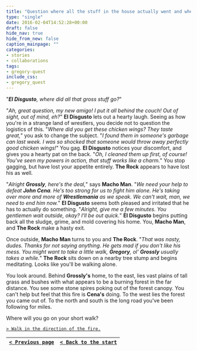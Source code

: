 ```yaml
---
title: "Question where all the stuff in the house actually went and where he got the chicken wings."
type: "single"
date: 2016-02-04T14:52:28+00:00
draft: false
hide_nav: true
hide_from_new: false
caption_mainpage: ""
categories:
- stories
- collaborations
tags:
- gregory-quest
include_css:
- gregory_quest
---
```


"***El Disgusto**, where did all that gross stuff go?*"

"*Ah, great question, my new amigo! I put it all behind the couch! Out of sight, out of mind, eh?*" **El Disgusto** lets out a hearty laugh. Seeing as how you're in a strange land of wrestlers, you decide not to question the logistics of this. "*Where did you get these chicken wings? They taste great,*" you ask to change the subject. "*I found them in someone's garbage can last week. I was so shocked that someone would throw away perfectly good chicken wings!*" You gag. **El Disgusto** notices your discomfort, and gives you a hearty pat on the back. "*Oh, I cleaned them up first, of course! You've seen my powers in action, that stuff works like a charm.*" You stop gagging, but have lost your appetite entirely. **The Rock** appears to have lost his as well.

"*Alright **Grossly**, here's the deal,*" says **Macho Man**. "*We need your help to defeat **John Cena**. He's too strong for us to fight him alone. He's taking over more and more of **Wrestlemania** as we speak. We can't wait, man, we need to end him now.*" **El Disgusto** seems both pleased and irritated that he has to actually do something. "*Alright, give me a few minutes. You gentlemen wait outside, okay? I'll be out quick.*" **El Disgusto** begins putting back all the sludge, grime, and mold covering his home. You, **Macho Man**, and **The Rock** make a hasty exit.

Once outside, **Macho Man** turns to you and **The Rock**. "*That was nasty, dudes. Thanks for not saying anything. He gets mad if you don't like his mess. You might want to take a little walk, **Gregory**, ol' **Grossly** usually takes a while.*" **The Rock** sits down on a nearby tree stump and begins meditating. Looks like you'll be walking alone.

You look around. Behind **Grossly's** home, to the east, lies vast plains of tall grass and bushes with what appears to be a burning forest in the far distance. You see some stone spires poking out of the forest canopy. You can't help but feel that this fire is **Cena's** doing. To the west lies the forest you came out of. To the north and south is the long road you've been following for miles.

Where will you go on your short walk?

[``> Walk in the direction of the fire.``](../21)

|[``< Previous page``](../19)|[``< Back to the start``](../)|
|---|---|